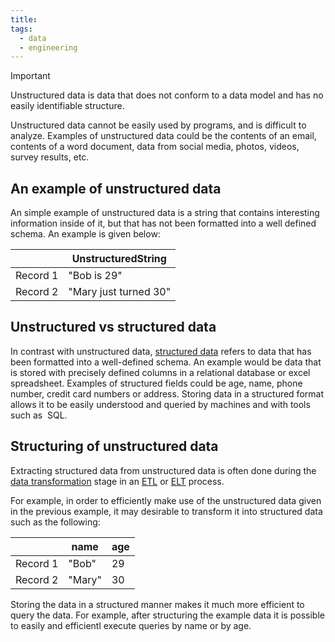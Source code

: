 ```yaml
---
title: 
tags:
  - data
  - engineering
---
```


>[!Important]
> Unstructured data is data that does not conform to a data model and has no easily identifiable structure. 

Unstructured data cannot be easily used by programs, and is difficult to analyze. Examples of unstructured data could be the contents of an email, contents of a word document, data from social media, photos, videos, survey results, etc.

## An example of unstructured data

An simple example of unstructured data is a string that contains interesting information inside of it, but that has not been formatted into a well defined schema. An example is given below:

|               |  **UnstructuredString**|
|---------| -----------|
|Record 1| "Bob is 29" |
|Record 2| "Mary just turned 30"|

## Unstructured vs structured data

In contrast with unstructured data, [structured data](term/structured%20data.md) refers to data that has been formatted into a well-defined schema. An example would be data that is stored with precisely defined columns in a relational database or excel spreadsheet. Examples of structured fields could be age, name, phone number, credit card numbers or address. Storing data in a structured format allows it to be easily understood and queried by machines and with tools such as  SQL.

## Structuring of unstructured data

Extracting structured data from unstructured data is often done during the [data transformation](term/data%20transformation.md) stage in an [ETL](term/etl.md) or [ELT](term/elt.md) process.  

For example, in order to efficiently make use of the unstructured data given in the previous example, it may desirable to transform it into structured data such as the following:

|               |  **name** | **age** |
|---------| -----------|---- |
|Record 1| "Bob" | 29 |
|Record 2| "Mary"| 30 |

Storing the data in a structured manner makes it much more efficient to query the data. For example, after structuring the example data it is possible to easily and efficientl execute queries by name or by age. 


  